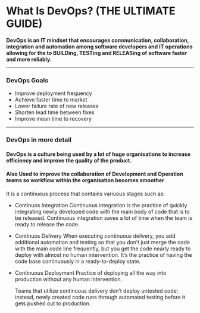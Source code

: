 # What Is DevOps? (THE ULTIMATE GUIDE)

**DevOps is an IT mindset that encourages communication, collaboration, integration and automation among software developers and IT operations allowing for the to BUILDing, TESTing and RELEASing of software faster and more reliably.**

--------------------------------------

### DevOps Goals 

* Improve deployment frequency
* Achieve faster time to market
* Lower failure rate of new releases
* Shorten lead time between fixes
* Improve mean time to recovery

--------------------------------------

### DevOps in more detail

#### DevOps is a culture being used by a lot of huge organisations to increase efficiency and improve the quality of the product.

#### Also Used to improve the collaboration of Development and Operation teams so workflow within the organisation becomes smoother

It is a continuous process that contains variuous stages such as:

* Continuos Integration
    Continuous integration is the practice of quickly integrating newly developed code with the main body of code that is to be released. Continuous integration saves a lot of time when the team is ready to release the code.


* Continuos Delivery
    When executing continuous delivery, you add additional automation and testing so that you don’t just merge the code with the main code line frequently, but you get the code nearly ready to deploy with almost no human intervention. It’s the practice of having the code base continuously in a ready-to-deploy state.



* Continuous Deployment
    Practice of deploying all the way into production without any human intervention.

    Teams that utilize continuous delivery don’t deploy untested code; instead, newly created code runs through automated testing before it gets pushed out to production. 



